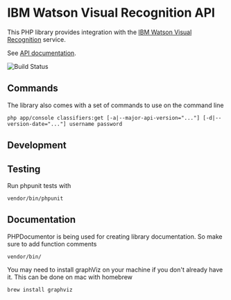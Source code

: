 # IBM Watson Visual Recognition API

This PHP library provides integration with the 
[IBM Watson Visual Recognition](http://www.ibm.com/smarterplanet/us/en/ibmwatson/developercloud/visual-recognition.html) 
service.

See [API documentation](https://www.ibm.com/smarterplanet/us/en/ibmwatson/developercloud/visual-recognition/api/v2/).

![Build Status](https://travis-ci.org/bobbyshaw/watson-visual-recognition-php.svg)

## Commands

The library also comes with a set of commands to use on the command line

    php app/console classifiers:get [-a|--major-api-version="..."] [-d|--version-date="..."] username password


## Development


## Testing

Run phpunit tests with

    vendor/bin/phpunit
    
    
## Documentation

PHPDocumentor is being used for creating library documentation.  So make sure to add function comments 
    
    vendor/bin/
    
    
You may need to install graphViz on your machine if you don't already have it.  This can be done on mac with homebrew

    brew install graphviz
